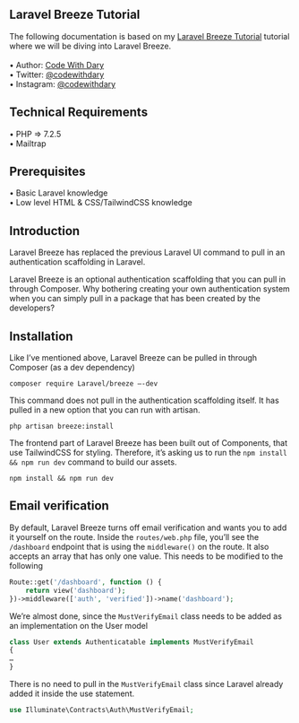 ## Laravel Breeze Tutorial 

The following documentation is based on my [Laravel Breeze Tutorial](https://www.youtube.com/watch?v=APs8QwFxZBo) tutorial where we will be diving into Laravel Breeze. <br> <br>
•	Author: [Code With Dary](https://github.com/codewithdary) <br>
•	Twitter: [@codewithdary](https://twitter.com/codewithdary) <br>
•	Instagram: [@codewithdary](https://www.instagram.com/codewithdary/) <br>


## Technical Requirements
•	PHP => 7.2.5 <br>
•	Mailtrap <br>

## Prerequisites
•	Basic Laravel knowledge <br>
•	Low level HTML & CSS/TailwindCSS knowledge <br>

## Introduction
Laravel Breeze has replaced the previous Laravel UI command to pull in an authentication scaffolding in Laravel. 

Laravel Breeze is an optional authentication scaffolding that you can pull in through Composer. Why bothering creating your own authentication system when you can simply pull in a package that has been created by the developers?

## Installation
Like I’ve mentioned above, Laravel Breeze can be pulled in through Composer (as a dev dependency)
```
composer require Laravel/breeze –-dev
```

This command does not pull in the authentication scaffolding itself. It has pulled in a new option that you can run with artisan.
```
php artisan breeze:install
```

The frontend part of Laravel Breeze has been built out of Components, that use TailwindCSS for styling. Therefore, it’s asking us to run the ```npm install && npm run dev``` command to build our assets.
```
npm install && npm run dev
```

## Email verification
By default, Laravel Breeze turns off email verification and wants you to add it yourself on the route. Inside the ```routes/web.php``` file, you’ll see the ```/dashboard``` endpoint that is using the ```middleware()``` on the route. It also accepts an array that has only one value. This needs to be modified to the following

```php
Route::get('/dashboard', function () {
    return view('dashboard');
})->middleware(['auth', 'verified'])->name('dashboard');
```

We’re almost done, since the ```MustVerifyEmail``` class needs to be added as an implementation on the User model

```php
class User extends Authenticatable implements MustVerifyEmail
{
…
}
```

There is no need to pull in the ```MustVerifyEmail``` class since Laravel already added it inside the use statement.

```php
use Illuminate\Contracts\Auth\MustVerifyEmail;
```
